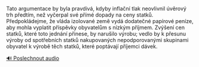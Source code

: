 
Tato argumentace by byla pravdivá, kdyby inflační tlak neovlivnil úvěrový trh předtím, než vyčerpal své přímé dopady na ceny statků. Předpokládejme, že vláda izolované země vydá dodatečné papírové peníze, aby mohla vyplatit příspěvky obyvatelům s nízkým příjmem. Zvýšení cen statků, které toto jednání přinese, by narušilo výrobu; vedlo by k přesunu výroby od spotřebních statků nakupovaných nepodporovanými skupinami obyvatel k výrobě těch statků, které poptávají příjemci dávek.

[🔊 Poslechnout audio](/data/7-paragraphs/audio/chapter_103/para_009-Tato-argumentace-by-byla-pravdiv-kdyby-inflan.mp3)
